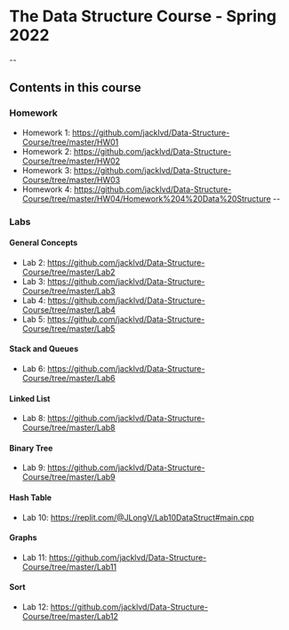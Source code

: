 # The Data Structure Course - Spring 2022
--
## Contents in this course
### Homework
- Homework 1: https://github.com/jacklvd/Data-Structure-Course/tree/master/HW01
- Homework 2: https://github.com/jacklvd/Data-Structure-Course/tree/master/HW02
- Homework 3: https://github.com/jacklvd/Data-Structure-Course/tree/master/HW03
- Homework 4: https://github.com/jacklvd/Data-Structure-Course/tree/master/HW04/Homework%204%20Data%20Structure
--
### Labs
#### General Concepts
- Lab 2: https://github.com/jacklvd/Data-Structure-Course/tree/master/Lab2
- Lab 3: https://github.com/jacklvd/Data-Structure-Course/tree/master/Lab3
- Lab 4: https://github.com/jacklvd/Data-Structure-Course/tree/master/Lab4
- Lab 5: https://github.com/jacklvd/Data-Structure-Course/tree/master/Lab5

#### Stack and Queues
- Lab 6: https://github.com/jacklvd/Data-Structure-Course/tree/master/Lab6

#### Linked List
- Lab 8: https://github.com/jacklvd/Data-Structure-Course/tree/master/Lab8

#### Binary Tree
- Lab 9: https://github.com/jacklvd/Data-Structure-Course/tree/master/Lab9

#### Hash Table
- Lab 10: https://replit.com/@JLongV/Lab10DataStruct#main.cpp

#### Graphs
- Lab 11: https://github.com/jacklvd/Data-Structure-Course/tree/master/Lab11

#### Sort
- Lab 12: https://github.com/jacklvd/Data-Structure-Course/tree/master/Lab12
